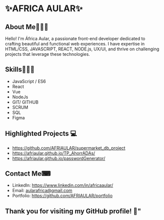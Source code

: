 # ✨AFRICA AULAR✨

## About Me🙋🏻‍♀️
Hello! I'm África Aular, a passionate front-end developer dedicated to crafting beautiful and functional web experiences. I have expertise in HTML/CSS, JAVASCRIPT, REACT, NODE.js, UX/UI, and thrive on challenging projects that leverage these technologies.

## Skills👩🏻‍💻
- JavaScript / ES6
- React
- Vue
- NodeJs
- GIT/ GITHUB
- SCRUM
- SQL
- Figma

## Highlighted Projects 💻
- https://github.com/AFRIAULAR/supermarket_db_project
- https://afriaular.github.io/TP_AhorrADAs/
- https://afriaular.github.io/passwordGenerator/

## Contact Me⌨
- LinkedIn: https://www.linkedin.com/in/africaaular/
- Email: aularafrica@gmail.com
- Portfolio: https://github.com/AFRIAULAR/portfolio
  
## Thank you for visiting my GitHub profile! 💜"

